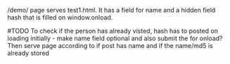 /demo/ page serves test1.html. It has a field for name and a hidden field hash that is filled on window.onload.

#TODO
To check if the person has already visted, hash has to posted on loading initially - make name field optional and also submit the for onload? Then serve page according to if 
post has name and if the name/md5 is already stored
